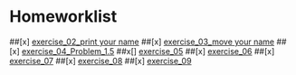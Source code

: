 # Homeworklist
##[x] [exercise_02_print your name](https://github.com/maphyca/compuational_physics_2014301020045/blob/master/homework/exercise_02_print%20your%20name.md)
##[x] [exercise_03_move your name](https://github.com/maphyca/compuational_physics_2014301020045/blob/master/homework/exercise_03_move%20your%20name.md)
##[x] [exercise_04_Problem_1.5](https://github.com/maphyca/compuational_physics_2014301020045/blob/master/homework/exercise_04_Problem%201.5.md)
##x[] [exercise_05](https://github.com/maphyca/compuational_physics_2014301020045/blob/master/homework/exercise_05simulating%20the%20missiles.py)
##[x] [exercise_06](https://github.com/maphyca/compuational_physics_2014301020045/blob/master/homework/exercise_06.md)
##[x] [exercise_07](https://github.com/maphyca/compuational_physics_2014301020045/blob/master/homework/exercise_07.md)
##[x] [exercise_08](https://github.com/maphyca/compuational_physics_2014301020045/blob/master/homework/exercise_08.md)
##[x] [exercise_09](https://github.com/maphyca/compuational_physics_2014301020045/blob/master/homework/exercise_09.md)
